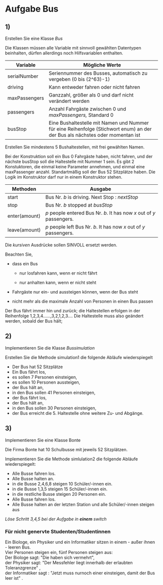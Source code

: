 # Aufgabe Bus
## 1)
Erstellen Sie eine Klasse *Bus*

Die Klassen müssen alle Variable mit sinnvoll gewählten Datentypen beinhalten, dürfen allerdings noch Hilfsvariablen enthalten.

| Variable | Mögliche Werte |
|--|--|
|  serialNumber | Seriennummer des Busses, automatisch zu vergeben (0 bis (2^63)-1)|
|  driving| Kann entweder fahren oder nicht fahren |
|  maxPassengers| Ganzzahl, größer als 0 und darf nicht verändert werden |
|  passengers| Anzahl Fahrgäste zwischen 0 und *maxPassengers,* Standard 0 |
|busStop| Eine Bushaltestelle mit Namen und Nummer für eine Reihenfolge (Stichwort enum) an der der Bus als nächstes oder momentan ist|

Erstellen Sie mindestens 5 Bushaltestellen, mit frei gewählten Namen.

Bei der Konstruktion soll ein Bus 0 Fahrgäste haben, nicht fahren, und der nächste busStop soll die Haltestelle mit Nummer 1 sein. Es gibt 2 Konstuktoren, die einmal keine Parameter annehmen, und einmal eine maxPassenger anzahl. Standartmäßig soll der Bus 52 Sitzplätze haben. Die Logik im Konstruktor darf nur in einem Konstruktor stehen.

| Methoden | Ausgabe |
|--|--|
| start |Bus Nr. *b* is driving. Next Stop : *nextStop* |
| stop| Bus Nr. *b* stopped at *busStop* |
| enter(amount)|*p* people entered Bus Nr. *b*. It has now *x* out of *y* passengers. |
| leave(amount)| *p* people left Bus Nr. *b*. It has now *x* out of *y* passengers. |



Die *kursiven* Ausdrücke sollen SINVOLL ersetzt werden.

Beachten Sie,

- dass ein Bus

	 - nur losfahren kann, wenn er nicht fährt

	 - nur anhalten kann, wenn er nicht steht

- Fahrgäste nur ein- und aussteigen können, wenn der Bus steht

- nicht mehr als die maximale Anzahl von Personen in einen Bus passen

Der Bus fährt immer hin und zurück; die Haltestellen erfolgen in der Reihenfolge 1,2,3,4……,3,2,1,2,3…. Die Haltestelle muss also geändert werden, sobald der Bus hält;

## 2)

Implementieren Sie die Klasse *Bussimulation*    

Erstellen Sie die Methode simulation1 die folgende Abläufe wiederspiegelt
- Der Bus hat 52 Sitzplätze
- Ein Bus fährt los,
- es sollen 7 Personen einsteigen,
- es sollen 10 Personen aussteigen,
- der Bus hält an,
- in den Bus sollen 41 Personen einsteigen,
- der Bus fährt los,
- der Bus hält an,
- in den Bus sollen 30 Personen einsteigen,
- der Bus erreicht die 5. Haltestelle ohne weitere Zu- und Abgänge.

## 3)

Implementieren Sie eine Klasse Bonte

Die Firma Bonte hat 10 Schulbusse mit jeweils 52 Sitzplätzen.

Implementieren Sie die Methode simlulation2 die folgende Abläufe wiederspiegelt:
- Alle Busse fahren los.
- Alle Busse halten an.
- in die Busse 2,4,6,8 steigen 10 Schüler/-innen ein.
- in die Busse 1,3,5 steigen 15 Schüler/-innen ein.
- in die restliche Busse steigen 20 Personen ein.
- Alle Busse fahren los.
- Alle Busse halten an der letzten Station und alle Schüler/-innen steigen aus


*Löse Schritt 3,4,5 bei der Aufgabe in **einem** switch*


### Für nicht genervte Studenten/Studentinnen
Ein Biologe, ein Physiker und ein Informatiker sitzen in einem - außer ihnen - leeren Bus.    
Vier Personen steigen ein, fünf Personen steigen aus:    
Der Biologe sagt: "Die haben sich vermehrt",    
der Physiker sagt:  "Der Messfehler liegt innerhalb der erlaubten Toleranzgrenze" ,     
der Informatiker sagt : "Jetzt muss nurnoch einer einsteigen, damit der Bus leer ist" . 



